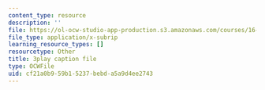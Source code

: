 ```yaml
---
content_type: resource
description: ''
file: https://ol-ocw-studio-app-production.s3.amazonaws.com/courses/16-687-private-pilot-ground-school-january-iap-2019/cf21a0b959b15237bebda5a9d4ee2743_802a1jvk5Ck.vtt
file_type: application/x-subrip
learning_resource_types: []
resourcetype: Other
title: 3play caption file
type: OCWFile
uid: cf21a0b9-59b1-5237-bebd-a5a9d4ee2743
---
```

